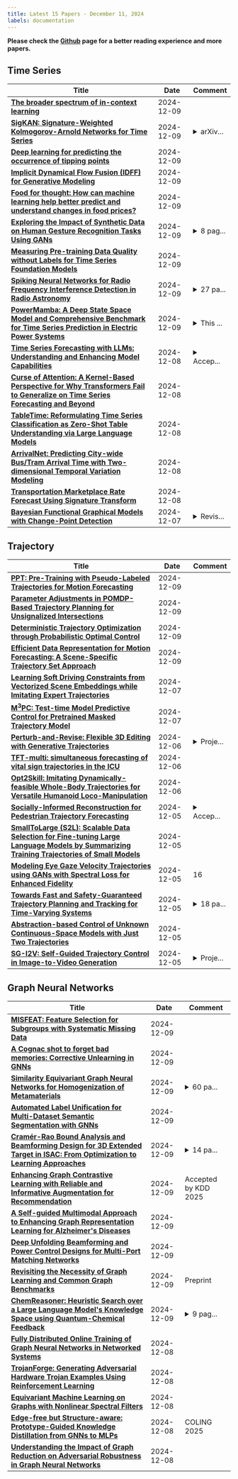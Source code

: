 ```yaml
---
title: Latest 15 Papers - December 11, 2024
labels: documentation
---
```

**Please check the [Github](https://github.com/zezhishao/MTS_Daily_ArXiv) page for a better reading experience and more papers.**

## Time Series
| **Title** | **Date** | **Comment** |
| --- | --- | --- |
| **[The broader spectrum of in-context learning](http://arxiv.org/abs/2412.03782v2)** | 2024-12-09 |  |
| **[SigKAN: Signature-Weighted Kolmogorov-Arnold Networks for Time Series](http://arxiv.org/abs/2406.17890v2)** | 2024-12-09 | <details><summary>arXiv...</summary><p>arXiv admin note: text overlap with arXiv:2405.07344, arXiv:2406.02486</p></details> |
| **[Deep learning for predicting the occurrence of tipping points](http://arxiv.org/abs/2407.18693v2)** | 2024-12-09 |  |
| **[Implicit Dynamical Flow Fusion (IDFF) for Generative Modeling](http://arxiv.org/abs/2409.14599v3)** | 2024-12-09 |  |
| **[Food for thought: How can machine learning help better predict and understand changes in food prices?](http://arxiv.org/abs/2412.06472v1)** | 2024-12-09 |  |
| **[Exploring the Impact of Synthetic Data on Human Gesture Recognition Tasks Using GANs](http://arxiv.org/abs/2412.06389v1)** | 2024-12-09 | <details><summary>8 pag...</summary><p>8 pages, 5 figures, 20th International Conference on Distributed Computing in Smart Systems and the Internet of Things (DCOSS-IoT), 2024</p></details> |
| **[Measuring Pre-training Data Quality without Labels for Time Series Foundation Models](http://arxiv.org/abs/2412.06368v1)** | 2024-12-09 |  |
| **[Spiking Neural Networks for Radio Frequency Interference Detection in Radio Astronomy](http://arxiv.org/abs/2412.06124v1)** | 2024-12-09 | <details><summary>27 pa...</summary><p>27 pages, 5 figures, 5 tables. In-Review</p></details> |
| **[PowerMamba: A Deep State Space Model and Comprehensive Benchmark for Time Series Prediction in Electric Power Systems](http://arxiv.org/abs/2412.06112v1)** | 2024-12-09 | <details><summary>This ...</summary><p>This paper has been submitted to the Journal of IEEE Transactions on Power Systems</p></details> |
| **[Time Series Forecasting with LLMs: Understanding and Enhancing Model Capabilities](http://arxiv.org/abs/2402.10835v4)** | 2024-12-08 | <details><summary>Accep...</summary><p>Accepted by SIGKDD Explorations Newsletter</p></details> |
| **[Curse of Attention: A Kernel-Based Perspective for Why Transformers Fail to Generalize on Time Series Forecasting and Beyond](http://arxiv.org/abs/2412.06061v1)** | 2024-12-08 |  |
| **[TableTime: Reformulating Time Series Classification as Zero-Shot Table Understanding via Large Language Models](http://arxiv.org/abs/2411.15737v2)** | 2024-12-08 |  |
| **[ArrivalNet: Predicting City-wide Bus/Tram Arrival Time with Two-dimensional Temporal Variation Modeling](http://arxiv.org/abs/2410.14742v3)** | 2024-12-08 |  |
| **[Transportation Marketplace Rate Forecast Using Signature Transform](http://arxiv.org/abs/2401.04857v3)** | 2024-12-08 |  |
| **[Bayesian Functional Graphical Models with Change-Point Detection](http://arxiv.org/abs/2405.03041v2)** | 2024-12-07 | <details><summary>Revis...</summary><p>Revised for Computational Statistics and Data Analysis</p></details> |

## Trajectory
| **Title** | **Date** | **Comment** |
| --- | --- | --- |
| **[PPT: Pre-Training with Pseudo-Labeled Trajectories for Motion Forecasting](http://arxiv.org/abs/2412.06491v1)** | 2024-12-09 |  |
| **[Parameter Adjustments in POMDP-Based Trajectory Planning for Unsignalized Intersections](http://arxiv.org/abs/2412.06405v1)** | 2024-12-09 |  |
| **[Deterministic Trajectory Optimization through Probabilistic Optimal Control](http://arxiv.org/abs/2407.13316v3)** | 2024-12-09 |  |
| **[Efficient Data Representation for Motion Forecasting: A Scene-Specific Trajectory Set Approach](http://arxiv.org/abs/2407.20732v2)** | 2024-12-09 |  |
| **[Learning Soft Driving Constraints from Vectorized Scene Embeddings while Imitating Expert Trajectories](http://arxiv.org/abs/2412.05717v1)** | 2024-12-07 |  |
| **[M$^3$PC: Test-time Model Predictive Control for Pretrained Masked Trajectory Model](http://arxiv.org/abs/2412.05675v1)** | 2024-12-07 |  |
| **[Perturb-and-Revise: Flexible 3D Editing with Generative Trajectories](http://arxiv.org/abs/2412.05279v1)** | 2024-12-06 | <details><summary>Proje...</summary><p>Project page: https://susunghong.github.io/Perturb-and-Revise</p></details> |
| **[TFT-multi: simultaneous forecasting of vital sign trajectories in the ICU](http://arxiv.org/abs/2409.15586v3)** | 2024-12-06 |  |
| **[Opt2Skill: Imitating Dynamically-feasible Whole-Body Trajectories for Versatile Humanoid Loco-Manipulation](http://arxiv.org/abs/2409.20514v3)** | 2024-12-06 |  |
| **[Socially-Informed Reconstruction for Pedestrian Trajectory Forecasting](http://arxiv.org/abs/2412.04673v1)** | 2024-12-05 | <details><summary>Accep...</summary><p>Accepted at Winter Conference on Applications of Computer Vision (WACV), 2025</p></details> |
| **[SmallToLarge (S2L): Scalable Data Selection for Fine-tuning Large Language Models by Summarizing Training Trajectories of Small Models](http://arxiv.org/abs/2403.07384v2)** | 2024-12-05 |  |
| **[Modeling Eye Gaze Velocity Trajectories using GANs with Spectral Loss for Enhanced Fidelity](http://arxiv.org/abs/2412.04184v1)** | 2024-12-05 | 16 |
| **[Towards Fast and Safety-Guaranteed Trajectory Planning and Tracking for Time-Varying Systems](http://arxiv.org/abs/2412.04129v1)** | 2024-12-05 | <details><summary>18 pa...</summary><p>18 pages, 7 figures, submitted to Transactions on Automatic Control</p></details> |
| **[Abstraction-based Control of Unknown Continuous-Space Models with Just Two Trajectories](http://arxiv.org/abs/2412.03892v1)** | 2024-12-05 |  |
| **[SG-I2V: Self-Guided Trajectory Control in Image-to-Video Generation](http://arxiv.org/abs/2411.04989v2)** | 2024-12-05 | <details><summary>Proje...</summary><p>Project page: https://kmcode1.github.io/Projects/SG-I2V/</p></details> |

## Graph Neural Networks
| **Title** | **Date** | **Comment** |
| --- | --- | --- |
| **[MISFEAT: Feature Selection for Subgroups with Systematic Missing Data](http://arxiv.org/abs/2412.06711v1)** | 2024-12-09 |  |
| **[A Cognac shot to forget bad memories: Corrective Unlearning in GNNs](http://arxiv.org/abs/2412.00789v2)** | 2024-12-09 |  |
| **[Similarity Equivariant Graph Neural Networks for Homogenization of Metamaterials](http://arxiv.org/abs/2404.17365v2)** | 2024-12-09 | <details><summary>60 pa...</summary><p>60 pages, 22 figures. Submitted to CMAME (Computer Methods in Applied Mechanics and Engineering)</p></details> |
| **[Automated Label Unification for Multi-Dataset Semantic Segmentation with GNNs](http://arxiv.org/abs/2407.10534v3)** | 2024-12-09 |  |
| **[Cramér-Rao Bound Analysis and Beamforming Design for 3D Extended Target in ISAC: From Optimization to Learning Approaches](http://arxiv.org/abs/2412.06353v1)** | 2024-12-09 | <details><summary>14 pa...</summary><p>14 pages, 10 figures, partially published in IEEE Global Communications Conference 2024</p></details> |
| **[Enhancing Graph Contrastive Learning with Reliable and Informative Augmentation for Recommendation](http://arxiv.org/abs/2409.05633v2)** | 2024-12-09 | Accepted by KDD 2025 |
| **[A Self-guided Multimodal Approach to Enhancing Graph Representation Learning for Alzheimer's Diseases](http://arxiv.org/abs/2412.06212v1)** | 2024-12-09 |  |
| **[Deep Unfolding Beamforming and Power Control Designs for Multi-Port Matching Networks](http://arxiv.org/abs/2412.06178v1)** | 2024-12-09 |  |
| **[Revisiting the Necessity of Graph Learning and Common Graph Benchmarks](http://arxiv.org/abs/2412.06173v1)** | 2024-12-09 | Preprint |
| **[ChemReasoner: Heuristic Search over a Large Language Model's Knowledge Space using Quantum-Chemical Feedback](http://arxiv.org/abs/2402.10980v5)** | 2024-12-09 | <details><summary>9 pag...</summary><p>9 pages, accepted by ICML 2024, final version</p></details> |
| **[Fully Distributed Online Training of Graph Neural Networks in Networked Systems](http://arxiv.org/abs/2412.06105v1)** | 2024-12-08 |  |
| **[TrojanForge: Generating Adversarial Hardware Trojan Examples Using Reinforcement Learning](http://arxiv.org/abs/2405.15184v3)** | 2024-12-08 |  |
| **[Equivariant Machine Learning on Graphs with Nonlinear Spectral Filters](http://arxiv.org/abs/2406.01249v3)** | 2024-12-08 |  |
| **[Edge-free but Structure-aware: Prototype-Guided Knowledge Distillation from GNNs to MLPs](http://arxiv.org/abs/2303.13763v3)** | 2024-12-08 | COLING 2025 |
| **[Understanding the Impact of Graph Reduction on Adversarial Robustness in Graph Neural Networks](http://arxiv.org/abs/2412.05883v1)** | 2024-12-08 |  |

